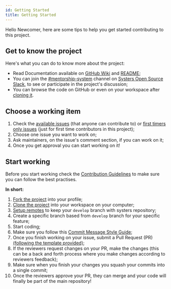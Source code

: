 ```yaml
---
id: Getting Started
title: Getting Started
---
```

Hello Newcomer, here are some tips to help you get started contributing to this project.

## Get to know the project

Here's what you can do to know more about the project:
- Read Documentation available on [GitHub Wiki](https://github.com/systers/mentorship-android/wiki) and [README](https://github.com/systers/mentorship-android/blob/develop/README.md);
- You can join the [#mentorship-system](https://systers-opensource.slack.com/messages/CAE8QK41L/) channel on [Systers Open Source Slack](http://systers.io/slack-systers-opensource/), to see or participate in the project's discussion;
- You can browse the code on GitHub or even on your workspace after [cloning it](https://github.com/systers/mentorship-android/wiki/Fork,-Clone-&-Remote#clone).

## Choose a working item

1. Check the [available issues](https://github.com/systers/mentorship-android/issues?q=is%3Aissue+is%3Aopen+label%3A%22Status%3A+Available%22) (that anyone can contribute to) or [first timers only issues](https://github.com/systers/mentorship-android/labels/First%20Timers%20Only) (just for first time contributors in this project);
2. Choose one issue you want to work on;
3. Ask maintainers, on the issue's comment section, if you can work on it;
4. Once you get approval you can start working on it!

## Start working

Before you start working check the [Contribution Guidelines](https://github.com/systers/mentorship-android/blob/develop/.github/CONTRIBUTING.md) to make sure you can follow the best practises.

**In short:**

1. [Fork the project](https://github.com/systers/mentorship-android/wiki/Fork,-Clone-&-Remote#fork) into your profile;
2. [Clone the project](https://github.com/systers/mentorship-android/wiki/Fork,-Clone-&-Remote#clone) into your workspace on your computer;
3. [Setup remotes](https://github.com/systers/mentorship-android/wiki/Fork,-Clone-&-Remote#remote) to keep your `develop` branch with systers repository;
4. Create a specific branch based from `develop` branch for your specific feature;
5. Start coding;
6. Make sure you follow this [Commit Message Style Guide](https://github.com/systers/mentorship-android/wiki/Commit-Message-Style-Guide);
7. Once you finish working on your issue, submit a Pull Request (PR) [(following the template provided)](https://github.com/systers/mentorship-android/blob/develop/.github/PULL_REQUEST_TEMPLATE.md);
8. If the reviewers request changes on your PR, make the changes (this can be a back and forth process where you make changes according to reviewers feedback);
9. Make sure when you finish your changes you squash your commits into a single commit;
10. Once the reviewers approve your PR, they can merge and your code will finally be part of the main repository!